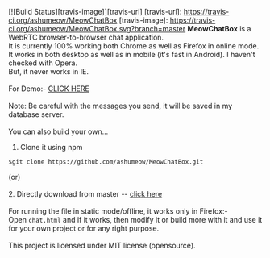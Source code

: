 [![Build Status][travis-image]][travis-url]
[travis-url]: https://travis-ci.org/ashumeow/MeowChatBox
[travis-image]: https://travis-ci.org/ashumeow/MeowChatBox.svg?branch=master
<b>MeowChatBox</b> is a WebRTC browser-to-browser chat application. <br>
It is currently 100% working  both Chrome as well as Firefox in online mode. It works in both desktop as well as in mobile (it's fast in Android). I haven't checked with Opera. <br>
But, it never works in IE. <br>
<br>
For Demo:- <a href="http://www.windowsgeekpro.in/MeowChatBox/chat.html">CLICK HERE</a> <br>
<br>
Note: Be careful with the messages you send, it will be saved in my database server.
<br>
<br>
You can also build your own... <br>
1. Clone it using npm 
```
$git clone https://github.com/ashumeow/MeowChatBox.git
```
(or) <br> <br>
2. Directly download from master -- <a href="https://github.com/ashumeow/MeowChatBox/archive/master.zip">click here</a> <br>
<br>
For running the file in static mode/offline, it works only in Firefox:- <br>
Open <code>chat.html</code> and if it works, then modify it or build more with it and use it for your own project or for any right purpose. <br>
<br>
This project is licensed under MIT license (opensource).
